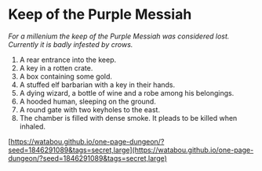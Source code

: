 # Keep of the Purple Messiah

_For a millenium the keep of the Purple Messiah was considered lost. Currently it is badly infested by crows._

1. A rear entrance into the keep.
2. A key in a rotten crate.
3. A box containing some gold.
4. A stuffed elf barbarian with a key in their hands.
5. A dying wizard, a bottle of wine and a robe among his belongings.
6. A hooded human, sleeping on the ground.
7. A round gate with two keyholes to the east.
8. The chamber is filled with dense smoke. It pleads to be killed when inhaled.

[https://watabou.github.io/one-page-dungeon/?seed=1846291089&tags=secret,large](https://watabou.github.io/one-page-dungeon/?seed=1846291089&tags=secret,large)
